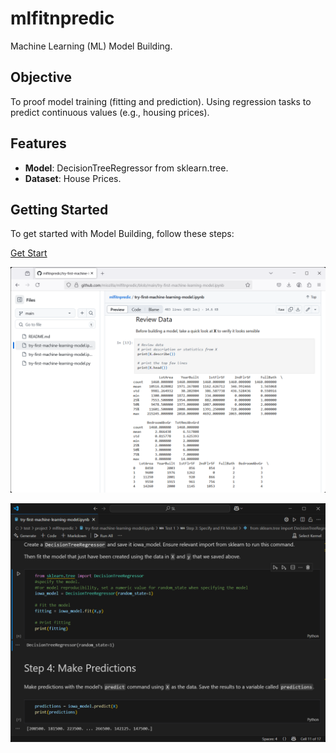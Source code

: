 # mlfitnpredic
Machine Learning (ML) Model Building.

## Objective

To proof model training (fitting and prediction).  Using regression tasks to predict continuous values (e.g., housing prices).

## Features

- **Model**: DecisionTreeRegressor from sklearn.tree.
- **Dataset**: House Prices.

## Getting Started

To get started with Model Building, follow these steps:

[Get Start](https://github.com/miozilla/mlfitnpredic/blob/main/try-first-machine-learning-model.ipynb)

![Testing_Screenshot1](./try-first-machine-learning-model.ipynb-Github_1.png)

![Testing_Screenshot2](./try-first-machine-learning-model.ipynb-VSCode_1.png)
